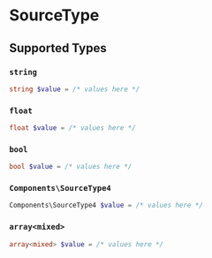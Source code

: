 # SourceType


## Supported Types

### `string`

```php
string $value = /* values here */
```

### `float`

```php
float $value = /* values here */
```

### `bool`

```php
bool $value = /* values here */
```

### `Components\SourceType4`

```php
Components\SourceType4 $value = /* values here */
```

### `array<mixed>`

```php
array<mixed> $value = /* values here */
```


